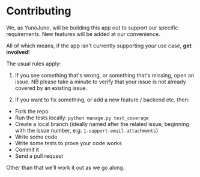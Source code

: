 # Contributing

We, as YunoJuno, will be building this app out to support our specific
requirements. New features will be added at our convenience.

All of which means, if the app isn't currently supporting _your_ use case,
**get involved**!

The usual rules apply:

1. If you see something that's wrong, or something that's missing, open an
issue. NB please take a minute to verify that your issue is not already
covered by an existing issue.

2. If you want to fix something, or add a new feature / backend etc. then:

* Fork the repo
* Run the tests locally: `python manage.py test_coverage`
* Create a local branch (ideally named after the related issue,
  beginning with the issue number, e.g. `1-support-email-attachments`)
* Write some code
* Write some tests to prove your code works
* Commit it
* Send a pull request

Other than that we'll work it out as we go along.

